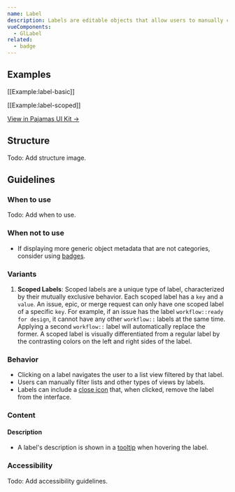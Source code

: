 ```yaml
---
name: Label
description: Labels are editable objects that allow users to manually categorize other objects, like issues, merge requests, and epics. They have a name, description, and a customizable color. They provide a quick way to recognize which categories the labeled object belongs to.
vueComponents:
  - GlLabel
related:
  - badge
---
```


## Examples

[[Example:label-basic]]

[[Example:label-scoped]]

[View in Pajamas UI Kit →](https://www.figma.com/file/qEddyqCrI7kPSBjGmwkZzQ/Component-library?node-id=425%3A127)

## Structure

Todo: Add structure image.

## Guidelines

### When to use

Todo: Add when to use.

### When not to use

- If displaying more generic object metadata that are not categories, consider using [badges](/components/badge). 

### Variants

1. **Scoped Labels**: Scoped labels are a unique type of label, characterized by their mutually exclusive behavior. Each scoped label has a `key` and a `value`. An issue, epic, or merge request can only have one scoped label of a specific `key`. For example, if an issue has the label `workflow::ready for design`, it cannot have any other `workflow::` labels at the same time. Applying a second `workflow::` label will automatically replace the former. A scoped label is visually differentiated from a regular label by the contrasting colors on the left and right sides of the label.

### Behavior

- Clicking on a label navigates the user to a list view filtered by that label.
- Users can manually filter lists and other types of views by labels.
- Labels can include a [close icon](https://gitlab-org.gitlab.io/gitlab-svgs/?q=~close) that, when clicked, remove the label from the interface.

### Content

#### Description

- A label's description is shown in a [tooltip](/components/tooltip) when hovering the label.

### Accessibility

Todo: Add accessibility guidelines.
